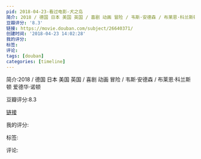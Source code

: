 ```yaml
---
pid: 2018-04-23-看过电影-犬之岛
简介: 2018 / 德国 日本 美国 英国 / 喜剧 动画 冒险 / 韦斯·安德森 / 布莱恩·科兰斯顿 爱德华·诺顿
豆瓣评分: '8.3'
链接: https://movie.douban.com/subject/26640371/
创建时间: '2018-04-23 14:02:28'
我的评分:
标签:
评论:
tags: [douban]
categories: [timeline]
---
```

简介:2018 / 德国 日本 美国 英国 / 喜剧 动画 冒险 / 韦斯·安德森 / 布莱恩·科兰斯顿 爱德华·诺顿

豆瓣评分:8.3

[链接](https://movie.douban.com/subject/26640371/)

我的评分:

标签:

评论:

